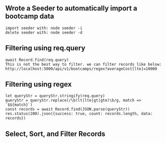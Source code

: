 ## Wrote a Seeder to automatically import a bootcamp data

    import seeder with: node seeder -i
    delete seeder with: node seeder -d

## Filtering using req.query

    await Record.find(req.query)
    This is not the best way to filter. we can filter records like below:
    http://localhost:5000/api/v1/bootcamps/regex?averageCost[lte]=10000

## Filtering using regex

    let queryStr = queryStr.stringify(req.query)
    queryStr = queryStr.replace(/\b(lt|lte|gt|gte)\b/g, match => `$${match}`)
    const records = await Record.find(JSON.parse(queryStr))
    res.status(200).json({success: true, count: records.length, data: records})

## Select, Sort, and Filter Records
